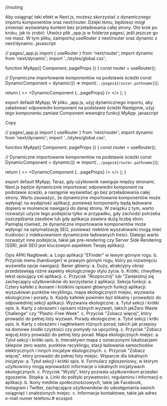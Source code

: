 //routing 


Aby osiągnąć taki efekt w Next.js, możesz skorzystać z dynamicznego importu komponentów oraz next/router. Dzięki temu, będziesz mógł zmieniać wyświetany kontent bez przeładowania całej strony. Oto krok po kroku, jak to zrobić:
Utwórz plik _app.js w folderze pages/, jeśli jeszcze go nie masz. W tym pliku, zaimportuj useRouter z next/router oraz dynamic z next/dynamic.
javascript



// pages/_app.js
import { useRouter } from 'next/router';
import dynamic from 'next/dynamic';
import '../styles/global.css';

function MyApp({ Component, pageProps }) {
  const router = useRouter();

  // Dynamiczne importowanie komponentów na podstawie ścieżki
  const DynamicComponent = dynamic(() => import(`../pages${router.pathname}`));

  return (
    <>
      <DynamicComponent {...pageProps} />
    </>
  );
}

export default MyApp;
W pliku _app.js, użyj dynamicznego importu, aby załadować odpowiedni komponent na podstawie ścieżki Następnie, użyj tego komponentu zamiast Component wewnątrz funkcji MyApp.
javascript

Copy

// pages/_app.js
import { useRouter } from 'next/router';
import dynamic from 'next/dynamic';
import '../styles/global.css';

function MyApp({ Component, pageProps }) {
  const router = useRouter();

  // Dynamiczne importowanie komponentów na podstawie ścieżki
  const DynamicComponent = dynamic(() => import(`../pages${router.pathname}`));

  return (
    <>
      <DynamicComponent {...pageProps} />
    </>
  );
}

export default MyApp;
Teraz, gdy użytkownik nawiguje między stronami, Next.js będzie dynamicznie importować odpowiedni komponent na podstawie ścieżki, a następnie wyświetlać go bez przeładowania całej strony.
Warto zauważyć, że dynamiczne importowanie komponentów może wpłynąć na wydajność aplikacji, ponieważ komponenty będą ładowane dopiero w momencie nawigacji do danej strony. W związku z tym, warto rozważyć użycie tego podejścia tylko w przypadku, gdy zachodzi potrzeba oszczędzania zasobów lub gdy aplikacja zawiera dużą liczbę stron.
Pamiętaj również, że dynamiczne importowanie komponentów może wpłynąć na optymalizację SEO, ponieważ niektóre wyszukiwarki mogą mieć trudności z indeksowaniem dynamicznie ładowanych treści. Dlatego warto rozważyć inne podejścia, takie jak pre-rendering czy Server Side Rendering (SSR), jeśli SEO jest kluczowym aspektem Twojej aplikacji.





Opis APKI
Nagłówek:
a. Logo aplikacji "EFinder" w lewym górnym rogu.
b. Przycisk menu (hamburger) w prawym górnym rogu, który po rozwinięciu wyświetla opcje nawigacji.
Baner główny:
a. Duży, atrakcyjny obraz przedstawiają różne aspekty ekologicznego stylu życia.
b. Krótki, chwytliwy tekst opisujący cel aplikacji.
c. Przycisk "Rozpocznij" lub "Zarejestruj się zachęcający użytkowników do korzystania z aplikacji.
Sekcja funkcji:
a. Cztery kafelki z ikonami i krótkimi opisami głównych funkcji aplikacji: wyszukiwan punktów recyklingu, mapa ekologicznych miejsc, wyzwania ekologiczne i porady.
b. Każdy kafelek powinien być klikalny i prowadzić do odpowiedniej sekcji aplikacji.
Wyzwania ekologiczne:
a. Tytuł sekcji i krótki opis.
b. Karty z obrazami i opisami różnych wyzwań, takich jakZero Waste Challenge" czy "Plastic-Free Week".
c. Przycisk "Zobacz więcej", który prowadzi do pełnej listy wyzwań.
Porady ekologiczne:
a. Tytuł sekcji i krtki opis.
b. Karty z obrazami i nagłówkami różnych porad, takich jak przepisy na domowe środki czystości czy pomysły na upcycling.
c. Przycisk "Zobacz więcej który prowadzi do pełnej listy porad.
Mapa ekologicznych miejsc:
a. Tytuł sekcji i krótki opis.
b. Interaktywn mapa z oznaczonymi lokalizacjami sklepów zero waste, punktów recyklingu, stacji ładowania samochodów elektrycznych i innych inicjatyw ekologicznych.
c. Przycisk "Zobacz więcej", który prowadzi do pełnej listy miejsc.
Wsparcie dla lokalnych inicjatyw:
a. Tytuł sekcji i krótki opis.
b. Formularz zgłoszeniowy, w którym użytkownicy mogą wprowadzić informacje o lokalnych inicjatywach ekologicznych.
c. Przycisk "Wyślij", który pozwala użytkownikom przesłać zgoszenie.
Stopka:
a. Linki do polityki prywatności, regulaminu i informacji o aplikacji.
b. Ikony mediów społecznościowych, takie jak Facebook, Instagram i Twitter, zachęcające użytkowników do udostępniania swoich osiągnięć i znalezionych miejsc.
c. Informacje kontaktowe, takie jak adres e-mail numer telefonu.# ecospot
